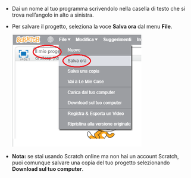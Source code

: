 + Dai un nome al tuo programma scrivendolo nella casella di testo che si trova nell’angolo in alto a sinistra.

+ Per salvare il progetto, seleziona la voce **Salva ora** dal menu **File**.
    
    ![screenshot](images/save.png)

+ **Nota:** se stai usando Scratch online ma non hai un account Scratch, puoi comunque salvare una copia del tuo progetto selezionando **Download sul tuo computer**.